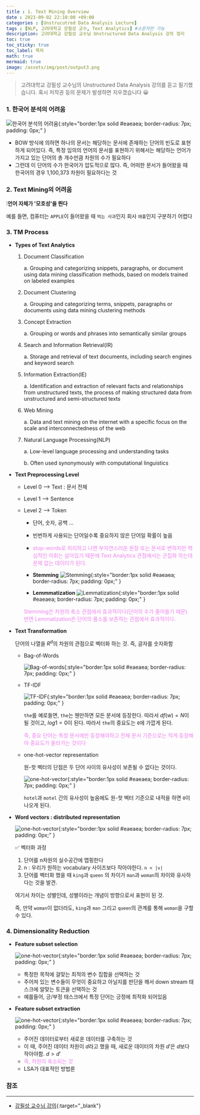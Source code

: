 ```yaml
---
title : 1. Text Mining Overview
date : 2023-09-02 22:10:00 +09:00
categories : [Unstrucutred Data Analysis Lecture]
tags : [NLP, 고려대학교 강필성 교수, Text Analytics] #소문자만 가능
description: 고려대학교 강필성 교수님 Unstructured Data Analysis 강의 정리
toc: true
toc_sticky: true
toc_label: 목차
math: true
mermaid: true
image: /assets/img/post/output3.png
---
```


> 고려대학교 강필성 교수님의 Unstructured Data Analysis 강의를 듣고 필기했습니다.
> 혹시 저작권 등의 문제가 발생하면 지우겠습니다 😀

### 1. 한국어 분석의 어려움

![한국어 분석의 어려움](/assets/img/post/1.png){:style="border:1px solid #eaeaea; border-radius: 7px; padding: 0px;" }

- BOW 방식에 의하면 하나의 문서는 해당하는 문서에 존재하는 단어의 빈도로 표현하게 되어있다. 즉, 특정 임의의 언어의 문서를 표현하기 위해서는 해당하는 언어가 가지고 있는 단어의 총 개수만큼 차원의 수가 필요하다
- 그런데 이 단어의 수가 한국어가 압도적으로 많다. 즉, 어떠한 문서가 들어왔을 때 한국어의 경우 1,100,373 차원이 필요하다는 것

### 2. Text Mining의 어려움

❕**언어 자체가 '모호성'을 띈다**

예를 들면, 컴퓨터는 `APPLE`이 들어왔을 때 `먹는 사과`인지 회사 `애플`인지 구분하기 어렵다

### 3. TM Process

- **Types of Text Analytics**

    1. Document Classification

        a. Grouping and categorizing snippets, paragraphs, or document using data mining classification methods, based on models trained on labeled examples
    2. Document Clustering

        a. Grouping and categorizing terms, snippets, paragraphs or documents using data mining clustering methods
    3. Concept Extraction

        a. Grouping or words and phrases into semantically similar groups
    4. Search and Information Retrieval(IR)

        a. Storage and retrieval of text documents, including search engines and keyword search
    5. Information Extraction(IE)

        a. Identification and extraction of relevant facts and relationships from unstructured texts, the process of making structured  data from unstructured and semi-structured texts
    6. Web Mining

        a. Data and text mining on the internet with a specific focus on the scale and interconnectedness of the web
    7. Natural Language Processing(NLP)

        a. Low-level language processing and understanding tasks
      
        b. Often used synonymously with computational linguistics

- **Text Preprocessing Level**
  
  * Level 0 --> Text : 문서 전체
  * Level 1 --> Sentence
  * Level 2 --> Token

      - 단어, 숫자, 공백 ...
      - 빈번하게 사용되는 단어일수록 중요하지 않은 단어일 확률이 높음
      - <span style="color:violet"> stop-words로 처리하고 나면 부자연스러운 문장 또는 문서로 변하지만 핵심적인 어휘는 살아있기 때문에 Text Analytics 관점에서는 군집화 하는데 문제 없는 데이터가 된다.</span>

      - **Stemming**
      ![Stemming](/assets/img/post/2.png){:style="border:1px solid #eaeaea; border-radius: 7px; padding: 0px;" }

      - **Lemmmatization**
      ![Lemmatization](/assets/img/post/3.png){:style="border:1px solid #eaeaea; border-radius: 7px; padding: 0px;" }

      <span style="color:violet">Stemming은 차원의 축소 관점에서 효과적이다(단어의 수가 줄어들기 때문). 반면 Lemmatization은 단어의 품소를 보존하는 관점에서 효과적이다.</span>


- **Text Transformation**

  단어의 나열을 $R^d$의 차원의 관점으로 벡터화 하는 것. 즉, 글자를 숫자화함

  - Bag-of-Words

    ![Bag-of-words](/assets/img/post/4.png){:style="border:1px solid #eaeaea; border-radius: 7px; padding: 0px;" }

  - TF-IDF

    ![TF-IDF](/assets/img/post/5.png){:style="border:1px solid #eaeaea; border-radius: 7px; padding: 0px;" }  

    `the`를 예로들면, `the`는 웬만하면 모든 문서에 등장한다. 따라서 $df(w) = N$이 될 것이고, $log 1 = 0$이 된다. 따라서 `the`의 중요도는 `0`에 가깝게 된다.

    <span style="color:violet">즉, 중요 단어는 특정 문서에만 등장해야하고 전체 문서 기준으로는 적게 등장해야 중요도가 올라가는 것이다</span>

  - one-hot-vector representation

    원-핫 벡터의 단점은 두 단어 사이의 유사성이 보존될 수 없다는 것이다.

    ![one-hot-vector](/assets/img/post/6.png){:style="border:1px solid #eaeaea; border-radius: 7px; padding: 0px;" }

    `hotel`과 `motel` 간의 유사성이 높음에도 원-핫 벡터 기준으로 내적을 하면 `0`이 나오게 된다.

 - **Word vectors : distributed representation**   

   ![one-hot-vector](/assets/img/post/7.png){:style="border:1px solid #eaeaea; border-radius: 7px; padding: 0px;" }

    ✅ 벡터화 과정

    1. 단어를 n차원의 실수공간에 맵핑한다
    2. n : 우리가 원하는 vocabulary 사이즈보다 작아야한다. `n < |v|`
    3. 단어를 벡터화 했을 때 `king`과 `queen` 의 차이가 `man`과 `woman`의 차이와 유사하다는 것을 발견.

    여기서 차이는 성별인데, 성별이라는 개념이 방향으로서 표현이 된 것.

    즉, 만약 `woman`이 없더라도, `king`과 `man` 그리고 `queen`의 관계를 통해 `woman`을 구할 수 있다. 

### 4. Dimensionality Reduction

- **Feature subset selection**

  ![one-hot-vector](/assets/img/post/8.png){:style="border:1px solid #eaeaea; border-radius: 7px; padding: 0px;" }

  - 특정한 목적에 걸맞는 최적의 변수 집합을 선택하는 것
  - 주어져 있는 변수들이 무엇이 중요하고 아닐지를 판단을 해서 down stream 태스크에 알맞는 토큰을 선택하는 것
  - 예를들어, 긍/부정 태스크에서 특정 단어는 긍정에 최적화 되어있음

- **Feature subset extraction**

  ![one-hot-vector](/assets/img/post/9.png){:style="border:1px solid #eaeaea; border-radius: 7px; padding: 0px;" }

  - 주어진 데이터로부터 새로운 데이터를 구축하는 것
  - 이 때, 주어진 데이터 차원이 $d$라고 했을 때, 새로운 데이터의 차원 $d'$은 $d$보다 작아야함. $d > d'$ 
  - <span style="color:violet">즉, 차원이 축소되는 것</span>
  - LSA가 대표적인 방법론

### 참조
---
* [강필성 교수님 강의](https://www.youtube.com/watch?v=Y0zrFVZqnl4&list=PLetSlH8YjIfVzHuSXtG4jAC2zbEAErXWm&index=2/){:target="_blank"}
